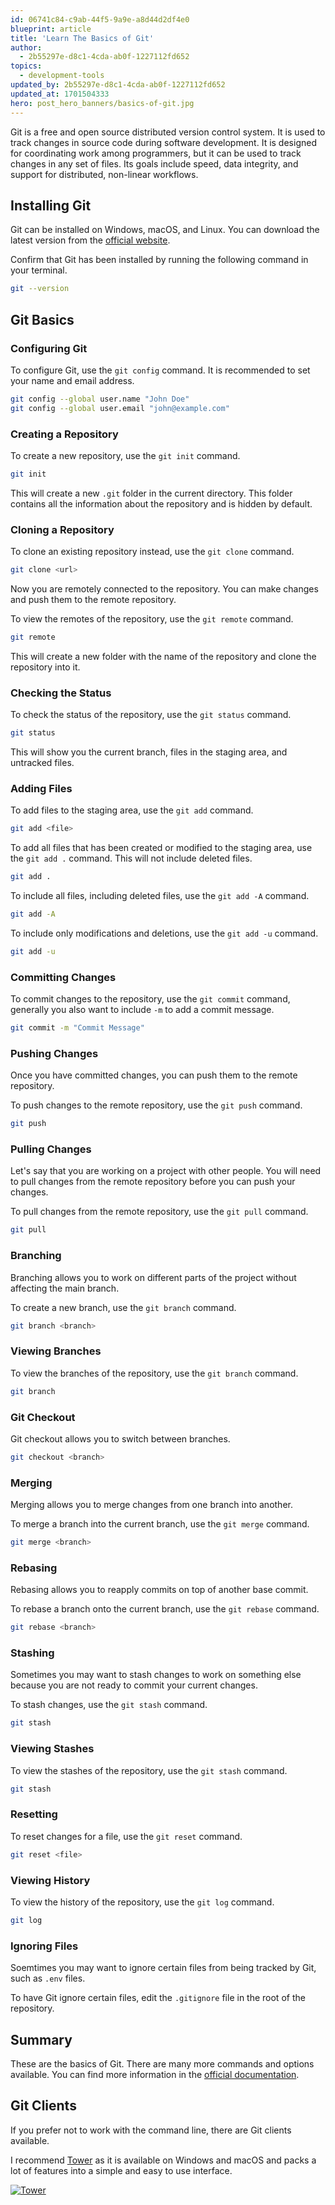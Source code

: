 ```yaml
---
id: 06741c84-c9ab-44f5-9a9e-a8d44d2df4e0
blueprint: article
title: 'Learn The Basics of Git'
author:
  - 2b55297e-d8c1-4cda-ab0f-1227112fd652
topics:
  - development-tools
updated_by: 2b55297e-d8c1-4cda-ab0f-1227112fd652
updated_at: 1701504333
hero: post_hero_banners/basics-of-git.jpg
---
```

Git is a free and open source distributed version control system. It is used to track changes in source code during software development. It is designed for coordinating work among programmers, but it can be used to track changes in any set of files. Its goals include speed, data integrity, and support for distributed, non-linear workflows.

## Installing Git

Git can be installed on Windows, macOS, and Linux. You can download the latest version from the [official website](https://git-scm.com/downloads).

Confirm that Git has been installed by running the following command in your terminal.

```bash
git --version
``` 

## Git Basics

### Configuring Git

To configure Git, use the `git config` command. It is recommended to set your name and email address.

```bash
git config --global user.name "John Doe"
git config --global user.email "john@example.com"
```

### Creating a Repository

To create a new repository, use the `git init` command.

```bash
git init
```

This will create a new `.git` folder in the current directory. This folder contains all the information about the repository and is hidden by default.

### Cloning a Repository

To clone an existing repository instead, use the `git clone` command.

```bash
git clone <url>
```

Now you are remotely connected to the repository. You can make changes and push them to the remote repository.

To view the remotes of the repository, use the `git remote` command.

```bash
git remote
```

This will create a new folder with the name of the repository and clone the repository into it.

### Checking the Status

To check the status of the repository, use the `git status` command.

```bash
git status
```

This will show you the current branch, files in the staging area, and untracked files.

### Adding Files

To add files to the staging area, use the `git add` command.

```bash
git add <file>
```

To add all files that has been created or modified to the staging area, use the `git add .` command. This will not include deleted files.

```bash
git add .
```

To include all files, including deleted files, use the `git add -A` command.

```bash
git add -A
```

To include only modifications and deletions, use the `git add -u` command.

```bash
git add -u
```

### Committing Changes

To commit changes to the repository, use the `git commit` command, generally you also want to include `-m` to add a commit message.

```bash
git commit -m "Commit Message"
```

### Pushing Changes

Once you have committed changes, you can push them to the remote repository.

To push changes to the remote repository, use the `git push` command.

```bash
git push
```

### Pulling Changes

Let's say that you are working on a project with other people. You will need to pull changes from the remote repository before you can push your changes.

To pull changes from the remote repository, use the `git pull` command.

```bash
git pull
```

### Branching

Branching allows you to work on different parts of the project without affecting the main branch.

To create a new branch, use the `git branch` command.

```bash
git branch <branch>
```

### Viewing Branches

To view the branches of the repository, use the `git branch` command.

```bash
git branch
```

### Git Checkout

Git checkout allows you to switch between branches.

```bash
git checkout <branch>
```

### Merging

Merging allows you to merge changes from one branch into another.

To merge a branch into the current branch, use the `git merge` command.

```bash
git merge <branch>
```

### Rebasing

Rebasing allows you to reapply commits on top of another base commit.

To rebase a branch onto the current branch, use the `git rebase` command.

```bash
git rebase <branch>
```

### Stashing

Sometimes you may want to stash changes to work on something else because you are not ready to commit your current changes.

To stash changes, use the `git stash` command.

```bash
git stash
```

### Viewing Stashes

To view the stashes of the repository, use the `git stash` command.

```bash
git stash
```

### Resetting

To reset changes for a file, use the `git reset` command.

```bash
git reset <file> 
```

### Viewing History

To view the history of the repository, use the `git log` command.

```bash
git log
```

### Ignoring Files

Soemtimes you may want to ignore certain files from being tracked by Git, such as `.env` files.

To have Git ignore certain files, edit the `.gitignore` file in the root of the repository.

## Summary

These are the basics of Git. There are many more commands and options available. You can find more information in the [official documentation](https://git-scm.com/docs).

## Git Clients

If you prefer not to work with the command line, there are Git clients available.

I recommend [Tower](https://www.git-tower.com/?via=vinh) as it is available on Windows and macOS and packs a lot of features into a simple and easy to use interface.

[![Tower](https://vinh.nyc3.cdn.digitaloceanspaces.com/post_content/tower-client.jpg)](https://www.git-tower.com/?via=vinh)